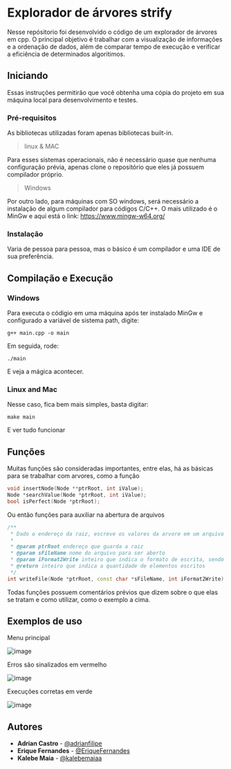 # Explorador de árvores strify

Nesse repósitorio foi desenvolvido o código de um explorador de árvores em cpp. O principal objetivo é trabalhar com a visualização
de informações e a ordenação de dados, além de comparar tempo de execução e verificar a eficiência de determinados algoritimos. 

## Iniciando

Essas instruções permitirão que você obtenha uma cópia do projeto em sua máquina local para desenvolvimento e testes.

### Pré-requisitos

As bibliotecas utilizadas foram apenas bibliotecas built-in.

> linux & MAC

Para esses sistemas operacionais, não é necessário quase que nenhuma configuração prévia, apenas clone o repositório que eles já possuem compilador próprio.

> Windows

Por outro lado, para máquinas com SO windows, será necessário a instalação de algum compilador para códigos C/C++. O mais utilizado é o MinGw e aqui está o link: https://www.mingw-w64.org/

### Instalação

Varia de pessoa para pessoa, mas o básico é um compilador e uma IDE de sua preferência.


## Compilação e Execução 

### Windows

Para executa o códigio em uma máquina após ter instalado MinGw e configurado a variável de sistema path, digite:

```
g++ main.cpp -o main
```

Em seguida, rode:

```
./main
```

E veja a mágica acontecer.

### Linux and Mac

Nesse caso, fica bem mais simples, basta digitar:

```
make main
```

E ver tudo funcionar

## Funções

Muitas funções são consideradas importantes, entre elas, há as básicas para se trabalhar com arvores, como a função 
```cpp 
void insertNode(Node **ptrRoot, int iValue);
Node *searchValue(Node *ptrRoot, int iValue);
bool isPerfect(Node *ptrRoot);
```
Ou então funções para auxiliar na abertura de arquivos 
```cpp
/**
 * Dado o endereço da raiz, escreve os valores da arvore em um arquivo in order
 * 
 * @param ptrRoot endereço que guarda a raiz
 * @param sFileName nome do arquivo para ser aberto
 * @param iFormat2Write inteiro que indica o formato de escrita, sendo 0(in order) ou 1(complete)
 * @return inteiro que indica a quantidade de elementos escritos
 */
int writeFile(Node *ptrRoot, const char *sFileName, int iFormat2Write)
```
Todas funções possuem comentários prévios que dizem sobre o que elas se tratam e como utilizar, como o exemplo a cima.

## Exemplos de uso

Menu principal 

![image](https://github.com/kalebemaiaa/DS-heap/assets/81570326/f305522d-c94b-4c55-87c9-9a9de1eed7b7)

Erros são sinalizados em vermelho

![image](https://github.com/kalebemaiaa/DS-heap/assets/81570326/15f2d3a8-2661-4604-8212-a7278be0abb8)

Execuções corretas em verde

![image](https://github.com/kalebemaiaa/DS-heap/assets/81570326/3556bab8-9321-4662-a869-ed97f6cd98cd)

## Autores

* **Adrian Castro** - [@adrianfilipe](https://github.com/adrianfilipe)
* **Erique Fernandes** - [@EriqueFernandes](https://github.com/EriqueFernandes)
* **Kalebe Maia** - [@kalebemaiaa](https://github.com/kalebemaiaa)
